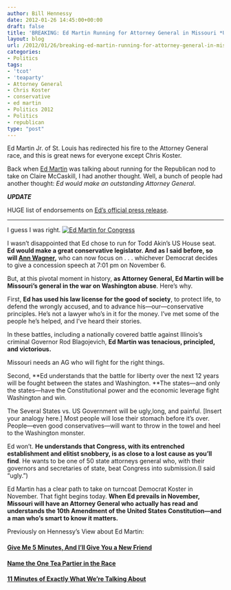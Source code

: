 ```yaml
---
author: Bill Hennessy
date: 2012-01-26 14:45:00+00:00
draft: false
title: 'BREAKING: Ed Martin Running for Attorney General in Missouri *UPDATE*'
layout: blog
url: /2012/01/26/breaking-ed-martin-running-for-attorney-general-in-missouri/
categories:
- Politics
tags:
- 'tcot'
- 'teaparty'
- Attorney General
- Chris Koster
- conservative
- ed martin
- Politics 2012
- Politics
- republican
type: "post"
---
```


Ed Martin Jr. of St. Louis has redirected his fire to the Attorney General race, and this is great news for everyone except Chris Koster.

Back when [Ed Martin](https://edmartinforcongress.com/) was talking about running for the Republican nod to take on Claire McCaskill, I had another thought. Well, a bunch of people had another thought: _Ed would make an outstanding Attorney General_.

*********UPDATE*********

HUGE list of endorsements on [Ed’s official press release](https://us1.campaign-archive1.com/?u=3096f9f3497e58f2da967c33d&id=0f71753ec3&e=bbb3498998).

******************************

I guess I was right. [![Ed Martin for Congress](https://hennessysview.com/wp-content/uploads/2012/01/ed-martin-kickoff_thumb.jpg)
](https://hennessysview.com/wp-content/uploads/2012/01/ed-martin-kickoff.jpg)

I wasn’t disappointed that Ed chose to run for Todd Akin’s US House seat. **Ed would make a great conservative legislator. And as I said before, so will **[**Ann Wagner**](https://annwagner.com/)**,** who can now focus on . . . whichever Democrat decides to give a concession speech at 7:01 pm on November 6. 

But, at this pivotal moment in history, **as Attorney General, Ed Martin will be Missouri’s general in the war on Washington abuse**. Here’s why.

First, **Ed has used his law license for the good of society**, to protect life, to defend the wrongly accused, and to advance his—our—conservative principles. He’s not a lawyer who’s in it for the money. I’ve met some of the people he’s helped, and I’ve heard their stories. 

In these battles, including a nationally covered battle against Illinois’s criminal Governor Rod Blagojevich, **Ed Martin was tenacious, principled, and victorious.**

Missouri needs an AG who will fight for the right things.

Second, **Ed understands that the battle for liberty over the next 12 years will be fought between the states and Washington. **The states—and only the states—have the Constitutional power and the economic leverage fight Washington and win.

The Several States vs. US Government will be ugly,long, and painful. [Insert your analogy here.] Most people will lose their stomach before it’s over. People—even good conservatives—will want to throw in the towel and heel to the Washington monster.

Ed won’t. **He understands that Congress, with its entrenched establishment and elitist snobbery, is as close to a lost cause as you’ll find**. He wants to be one of 50 state attorneys general who, with their governors and secretaries of state, beat Congress into submission.(I said “ugly.”)

Ed Martin has a clear path to take on turncoat Democrat Koster in November. That fight begins today. **When Ed prevails in November, Missouri will have an Attorney General who actually has read and understands the 10th Amendment of the United States Constitution—and a man who’s smart to know it matters.**

Previously on Hennessy’s View about Ed Martin:

#### [Give Me 5 Minutes, And I’ll Give You a New Friend](https://hennessysview.com/political-science/give-me-5-minutes-and-ill-give-you-a-new-friend/)

#### [Name the One Tea Partier in the Race ](https://hennessysview.com/campaigns-and-elections/name-the-one-tea-partier-in-the-race/)

#### [11 Minutes of Exactly What We’re Talking About](https://hennessysview.com/limited-government/11-minutes-of-exactly-what-were-talking-about/)
